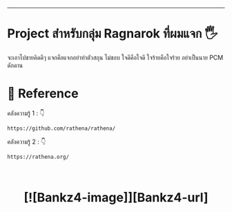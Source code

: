 
----------
# Project สำหรับกลุ่ม Ragnarok ที่ผมแจก 🖐️

จะเอาไปขายคิดดีๆ แจกคือแจกอย่าทำตัวสถุน ไม่ชอบ ใจดีคือใจดี ใจร้ายคือใจร้าย
อย่าเป็นนาย PCM ดักดาน

# 📌 Reference
คลังความรู้ 1 : 👇

    https://github.com/rathena/rathena/

คลังความรู้ 2 : 👇

    https://rathena.org/

<br>

<h1 align="center">
  [![Bankz4-image]][Bankz4-url]<br>
</h1>

[Bankz4-image]: https://img.shields.io/badge/Amonchai--green?logo=github&style=social
[Bankz4-url]: https://github.com/byz7day/
